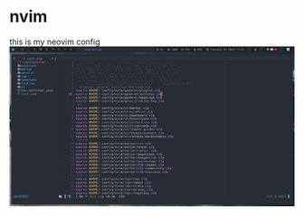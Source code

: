 # nvim
this is my neovim config
<img src="https://github.com/sh4d0wss/nvim/blob/master/nvim.png" alt="img">
